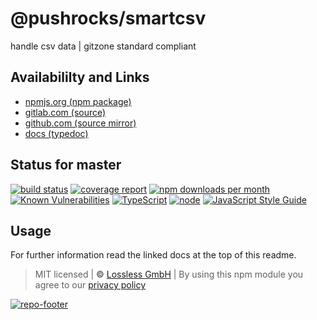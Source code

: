 # @pushrocks/smartcsv
handle csv data | gitzone standard compliant

## Availabililty and Links
* [npmjs.org (npm package)](https://www.npmjs.com/package/@pushrocks/smartcsv)
* [gitlab.com (source)](https://gitlab.com/pushrocks/smartcsv)
* [github.com (source mirror)](https://github.com/pushrocks/smartcsv)
* [docs (typedoc)](https://pushrocks.gitlab.io/smartcsv/)

## Status for master
[![build status](https://gitlab.com/pushrocks/smartcsv/badges/master/build.svg)](https://gitlab.com/pushrocks/smartcsv/commits/master)
[![coverage report](https://gitlab.com/pushrocks/smartcsv/badges/master/coverage.svg)](https://gitlab.com/pushrocks/smartcsv/commits/master)
[![npm downloads per month](https://img.shields.io/npm/dm/@pushrocks/smartcsv.svg)](https://www.npmjs.com/package/@pushrocks/smartcsv)
[![Known Vulnerabilities](https://snyk.io/test/npm/@pushrocks/smartcsv/badge.svg)](https://snyk.io/test/npm/@pushrocks/smartcsv)
[![TypeScript](https://img.shields.io/badge/TypeScript->=%203.x-blue.svg)](https://nodejs.org/dist/latest-v10.x/docs/api/)
[![node](https://img.shields.io/badge/node->=%2010.x.x-blue.svg)](https://nodejs.org/dist/latest-v10.x/docs/api/)
[![JavaScript Style Guide](https://img.shields.io/badge/code%20style-prettier-ff69b4.svg)](https://prettier.io/)

## Usage

For further information read the linked docs at the top of this readme.

> MIT licensed | **&copy;** [Lossless GmbH](https://lossless.gmbh)
| By using this npm module you agree to our [privacy policy](https://lossless.gmbH/privacy.html)

[![repo-footer](https://pushrocks.gitlab.io/assets/repo-footer.svg)](https://maintainedby.lossless.com)
